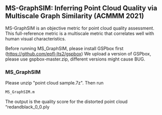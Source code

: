 ## MS-GraphSIM: Inferring Point Cloud Quality via Multiscale Graph Similarity (ACMMM 2021)
MS-GraphSIM is an objective metric for point cloud quality assessment. This full-reference metric is a multiscale metric that correlates well with human visual characteristics.

Before running MS_GraphSIM, please install GSPbox first (https://github.com/epfl-lts2/gspbox) 
We upload a version of GSPbox, please use gspbox-master.zip, different versions might cause BUG.

### MS_GraphSIM
Please unzip "point cloud sample.7z". Then run
```markdown
MS_GraphSIM.m
```
The output is the quality score for the distorted point cloud “redandblack_0_0.ply

